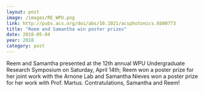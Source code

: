 ```yaml
---
layout: post
image: /images/RE_WPU.png
link: http://pubs.acs.org/doi/abs/10.1021/acsphotonics.6b00773
title: "Reem and Samantha win poster prizes"
date: 2018-05-04
year: 2018
category: post
---
```

Reem and Samantha presented at the 12th annual WPU Undergraduate Research Symposium on Saturday, April 14th; Reem won a poster prize 
for her joint work with the Arnone Lab and Samantha Nieves
won a poster prize for her work with Prof. Martus.  Contratulations, Samantha and Reem!
